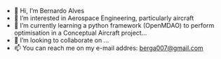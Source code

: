 - 👋 Hi, I’m Bernardo Alves
- 👀 I’m interested in Aerospace Engineering, particularly aircraft
- 🌱 I’m currently learning a python framework (OpenMDAO) to perform optimisation in a Conceptual Aircraft project...
- 💞️ I’m looking to collaborate on ...
- 📫 You can reach me on my e-mail addres: berga007@gmail.com

<!---
berga007/berga007 is a ✨ special ✨ repository because its `README.md` (this file) appears on your GitHub profile.
You can click the Preview link to take a look at your changes.
--->
